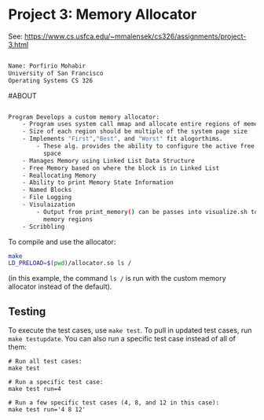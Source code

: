# Project 3: Memory Allocator

See: https://www.cs.usfca.edu/~mmalensek/cs326/assignments/project-3.html 

```bash

Name: Porfirio Mohabir
University of San Francisco
Operating Systems CS 326
```

#ABOUT

```bash

Program Develops a custom memory allocator: 
	- Program uses system call mmap and allocate entire regions of memory at a time
	- Size of each region should be multiple of the system page size
	- Implements "First","Best", and "Worst" fit alogorthims. 
		- These alg. provides the ability to configure the active free
		  space
	- Manages Memory using Linked List Data Structure
	- Free Memory based on where the block is in Linked List
	- Reallocating Memory 
	- Ability to print Memory State Information
	- Named Blocks
	- File Logging
	- Visulaization 
		- Output from print_memory() can be passes into visualize.sh to dipslay the
		  memory regions
	- Scribbling 
```

To compile and use the allocator:

```bash
make
LD_PRELOAD=$(pwd)/allocator.so ls /
```

(in this example, the command `ls /` is run with the custom memory allocator instead of the default).

## Testing

To execute the test cases, use `make test`. To pull in updated test cases, run `make testupdate`. You can also run a specific test case instead of all of them:

```
# Run all test cases:
make test

# Run a specific test case:
make test run=4

# Run a few specific test cases (4, 8, and 12 in this case):
make test run='4 8 12'
```
